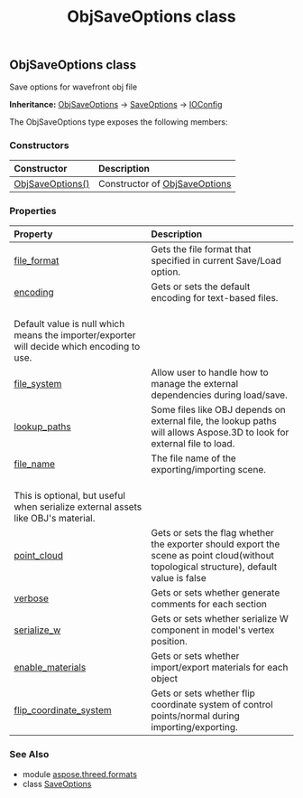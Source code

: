 ﻿---
title: ObjSaveOptions class
second_title: Aspose.3D for Python via .NET API References
description: 
type: docs
weight: 160
url: /python-net/aspose.threed.formats/objsaveoptions/
is_root: false
---

## ObjSaveOptions class

Save options for wavefront obj file



**Inheritance:** [ObjSaveOptions](/3d/python-net/aspose.threed.formats/objsaveoptions) → 
[SaveOptions](/3d/python-net/aspose.threed.formats/saveoptions) → 
[IOConfig](/3d/python-net/aspose.threed.formats/ioconfig)



The ObjSaveOptions type exposes the following members:

### Constructors
| Constructor | Description |
| :- | :- |
| [ObjSaveOptions()](/3d/python-net/aspose.threed.formats/objsaveoptions/__init__/#) | Constructor of [ObjSaveOptions](/3d/python-net/aspose.threed.formats/objsaveoptions) |


### Properties
| Property | Description |
| :- | :- |
| [file_format](/3d/python-net/aspose.threed.formats/objsaveoptions/file_format) | Gets the file format that specified in current Save/Load option. |
| [encoding](/3d/python-net/aspose.threed.formats/objsaveoptions/encoding) | Gets or sets the default encoding for text-based files.<br/>Default value is null which means the importer/exporter will decide which encoding to use. |
| [file_system](/3d/python-net/aspose.threed.formats/objsaveoptions/file_system) | Allow user to handle how to manage the external dependencies during load/save. |
| [lookup_paths](/3d/python-net/aspose.threed.formats/objsaveoptions/lookup_paths) | Some files like OBJ depends on external file, the lookup paths will allows Aspose.3D to look for external file to load. |
| [file_name](/3d/python-net/aspose.threed.formats/objsaveoptions/file_name) | The file name of the exporting/importing scene.<br/>This is optional, but useful when serialize external assets like OBJ's material. |
| [point_cloud](/3d/python-net/aspose.threed.formats/objsaveoptions/point_cloud) | Gets or sets the flag whether the exporter should export the scene as point cloud(without topological structure), default value is false |
| [verbose](/3d/python-net/aspose.threed.formats/objsaveoptions/verbose) | Gets or sets whether generate comments for each section |
| [serialize_w](/3d/python-net/aspose.threed.formats/objsaveoptions/serialize_w) | Gets or sets whether serialize W component in model's vertex position. |
| [enable_materials](/3d/python-net/aspose.threed.formats/objsaveoptions/enable_materials) | Gets or sets whether import/export materials for each object |
| [flip_coordinate_system](/3d/python-net/aspose.threed.formats/objsaveoptions/flip_coordinate_system) | Gets or sets whether flip coordinate system of control points/normal during importing/exporting. |


### See Also

* module [aspose.threed.formats](../)
* class [SaveOptions](/3d/python-net/aspose.threed.formats/saveoptions)
